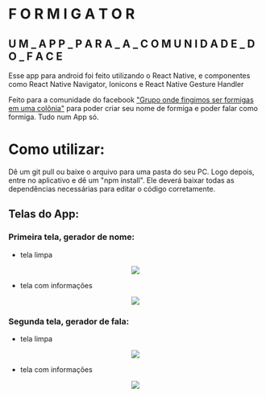 # F O R M I G A T O R

## U M _  A P P _  P A R A _  A _  C O M U N I D A D E _  D O _  F A C E

Esse app para android foi feito utilizando o React Native, e componentes como React Native Navigator, Ionicons e React Native Gesture Handler

Feito para a comunidade do facebook ["Grupo onde fingimos ser formigas em uma colônia"](https://www.facebook.com/groups/formigasnacolonia) para poder criar seu nome de formiga e poder falar como formiga. Tudo num App só.

# Como utilizar:

Dê um git pull ou baixe o arquivo para uma pasta do seu PC. 
Logo depois, entre no aplicativo e dê um "npm install". Ele deverá baixar todas as dependências necessárias para editar o código corretamente.

## Telas do App: 

### Primeira tela, gerador de nome: 

- tela limpa
<p align="center">
<img src=https://github.com/manbbo/formigator/blob/master/imgs/Screenshot_1.jpg>
</p>

- tela com informações
<p align="center">
<img src=https://github.com/manbbo/formigator/blob/master/imgs/Screenshot_2.jpg>
</p>

### Segunda tela, gerador de fala: 

- tela limpa
<p align="center">
<img src=https://github.com/manbbo/formigator/blob/master/imgs/Screenshot_3.jpg>
</p>
  
- tela com informações
<p align="center">
<img src=https://github.com/manbbo/formigator/blob/master/imgs/Screenshot_4.jpg>
</p>
